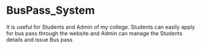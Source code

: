 # BusPass_System
It is useful for Students and Admin of my college. Students can easily apply for bus pass through the website and Admin can manage the Students details and issue Bus pass
